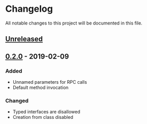 # Changelog

All notable changes to this project will be documented in this file.

## [Unreleased]

## [0.2.0] - 2019-02-09

### Added

- Unnamed parameters for RPC calls
- Default method invocation

### Changed

- Typed interfaces are disallowed
- Creation from class disabled

[unreleased]: https://github.com/Mikhail57/Retrograd/compare/v0.2.0...master
[0.2.0]: https://github.com/Mikhail57/Retrograd/compare/v0.1.2...v0.2.0
